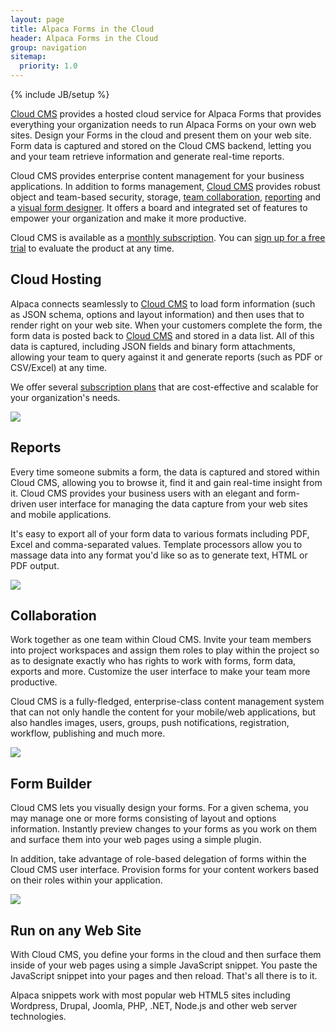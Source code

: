 ```yaml
---
layout: page
title: Alpaca Forms in the Cloud
header: Alpaca Forms in the Cloud
group: navigation
sitemap:
  priority: 1.0
---
```

{% include JB/setup %}

<a href="https://www.cloudcms.com" target="_blank">Cloud CMS</a> provides a hosted cloud service for Alpaca Forms that
provides everything your organization needs to run Alpaca Forms on your own web sites.  Design your Forms in the cloud
and present them on your web site.  Form data is captured and stored on the Cloud CMS backend, letting you and your
team retrieve information and generate real-time reports.

Cloud CMS provides enterprise content management for your business applications.
In addition to forms management, <a href="https://www.cloudcms.com" target="_blank">Cloud CMS</a> provides
robust object and team-based security, storage,
<a href="#collaboration">team collaboration</a>,
<a href="#reports">reporting</a> and a
<a href="#form-builder">visual form designer</a>.  It offers a board and integrated set of features to
empower your organization and make it more productive.

Cloud CMS is available as a <a href="https://www.cloudcms.com/pricing.html" target="_blank">monthly subscription</a>.
You can <a href="https://www.cloudcms.com/trial.html">sign up for a free trial</a> to evaluate the product at any time.

<a name="hosting"></a>
## Cloud Hosting

Alpaca connects seamlessly to <a href="https://www.cloudcms.com" target="_blank">Cloud CMS</a> to load form information
(such as JSON schema, options and layout information) and then uses that to render right on your web site.  When
your customers complete the form, the form data is posted back to
<a href="https://www.cloudcms.com" target="_blank">Cloud CMS</a> and stored in a data list.  All of this data is
captured, including JSON fields and binary form attachments, allowing your team to query against it and generate
reports (such as PDF or CSV/Excel) at any time.

We offer several <a href="https://www.cloudcms.com/pricing.html" target="_blank">subscription plans</a>
that are cost-effective and scalable for your organization's needs.

<div class="row">
    <div class="col-md-12">
        <div class="cloud-image">
            <img src="/images/cloud/cloudcms.png" style="max-width: 600px">
        </div>
    </div>
</div>

<a name="reports"></a>
## Reports

Every time someone submits a form, the data is captured and stored within Cloud CMS, allowing you to browse it, find
it and gain real-time insight from it.  Cloud CMS provides your business users with an elegant and form-driven user
interface for managing the data capture from your web sites and mobile applications.

It's easy to export all of your form data to various formats including PDF, Excel and comma-separated values.
Template processors allow you to massage data into any format you'd like so as to generate text, HTML or PDF output.

<div class="row">
    <div class="col-md-12">
        <div class="cloud-image">
            <img src="/images/cloud/json.png" style="max-width: 800px">
        </div>
    </div>
</div>

<a name="collaboration"></a>
## Collaboration

Work together as one team within Cloud CMS.  Invite your team members into project workspaces and assign them roles to
play within the project so as to designate exactly who has rights to work with forms, form data, exports and more.
Customize the user interface to make your team more productive.

Cloud CMS is a fully-fledged, enterprise-class content management system that can not only handle the content
for your mobile/web applications, but also handles images, users, groups, push notifications, registration, workflow,
publishing and much more.

<div class="row">
    <div class="col-md-12">
        <div class="cloud-image">
            <img src="/images/cloud/collaboration.png" style="max-width: 600px">
        </div>
    </div>
</div>

<a name="form-builder"></a>
## Form Builder

Cloud CMS lets you visually design your forms.  For a given schema, you may manage one or more forms consisting of
layout and options information.  Instantly preview changes to your forms as you work on them and surface them into
your web pages using a simple plugin.

In addition, take advantage of role-based delegation of forms within the Cloud CMS user interface.  Provision forms
for your content workers based on their roles within your application.

<div class="row">
    <div class="col-md-12">
        <div class="cloud-image">
            <img src="/images/cloud/formbuilder.png" style="max-width: 600px">
        </div>
    </div>
</div>

<a name="plugin"></a>
## Run on any Web Site

With Cloud CMS, you define your forms in the cloud and then surface them inside of your web pages using a simple
JavaScript snippet.  You paste the JavaScript snippet into your pages and then reload.  That's all there is to it.

Alpaca snippets work with most popular web HTML5 sites including Wordpress, Drupal, Joomla, PHP, .NET, Node.js and
other web server technologies.